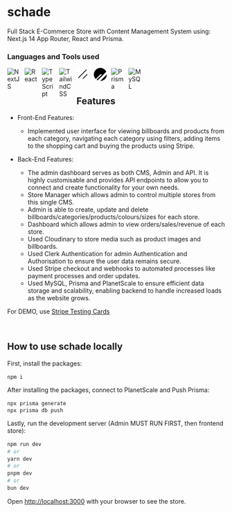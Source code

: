 # schade

Full Stack E-Commerce Store with Content Management System using: Next.js 14 App Router, React and Prisma.


### Languages and Tools used

<img align="left" alt="NextJS" width="30px" style="padding-right:10px;" src="https://cdn.jsdelivr.net/gh/devicons/devicon/icons/nextjs/nextjs-original.svg" />
<img align="left" alt="React" width="30px" style="padding-right:10px;" src="https://cdn.jsdelivr.net/gh/devicons/devicon/icons/react/react-original.svg" />
<img align="left" alt="TypeScript" width="30px" style="padding-right:10px;" src="https://cdn.jsdelivr.net/gh/devicons/devicon/icons/typescript/typescript-plain.svg" />
<img align="left" alt="TailwindCSS" width="30px" style="padding-right:10px;" src="https://cdn.jsdelivr.net/gh/devicons/devicon/icons/tailwindcss/tailwindcss-original.svg" />
<img align="left" alt="ShadcnUI" width="30px" style="padding-right:10px;" src="/toolsIMG/shadcnui.png" />
<img align="left" alt="PlanetScale" width="30px" style="padding-right:10px;" src="/toolsIMG/planetscale-seeklogo.svg" />
<img align="left" alt="Prisma" width="30px" style="padding-right:10px;" src="https://cdn.jsdelivr.net/gh/devicons/devicon/icons/prisma/prisma-original.svg" />
<img align="left" alt="MySQL" width="30px" style="padding-right:10px;" src="https://cdn.jsdelivr.net/gh/devicons/devicon/icons/mysql/mysql-original.svg" />

<br />
<br />

## Features
- Front-End Features:
  - Implemented user interface for viewing billboards and products from each category, navigating each category using filters, adding items to the shopping cart and buying the products using Stripe.

- Back-End Features:
  - The admin dashboard serves as both CMS, Admin and API. It is highly customisable and provides API endpoints to allow you to connect and create functionality for your own needs.
  - Store Manager which allows admin to control multiple stores from this single CMS.
  - Admin is able to create, update and delete billboards/categories/products/colours/sizes for each store.
  - Dashboard which allows admin to view orders/sales/revenue of each store.
  - Used Cloudinary to store media such as product images and billboards.
  - Used Clerk Authentication for admin Authentication and Authorisation to ensure the user data remains secure.
  - Used Stripe checkout and webhooks to automated processes like payment processes and order updates.
  - Used MySQL, Prisma and PlanetScale to ensure efficient data storage and scalability, enabling backend to handle increased loads as the website grows.

For DEMO, use [Stripe Testing Cards](https://stripe.com/docs/testing)

</br>

## How to use schade locally

First, install the packages:

```shell
npm i
```

After installing the packages, connect to PlanetScale and Push Prisma:

```shell
npx prisma generate
npx prisma db push
```

Lastly, run the development server (Admin MUST RUN FIRST, then frontend store):

```bash
npm run dev
# or
yarn dev
# or
pnpm dev
# or
bun dev
```

Open [http://localhost:3000](http://localhost:3000) with your browser to see the store.